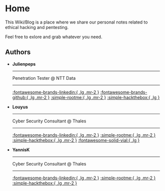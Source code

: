 # Home

This Wiki/Blog is a place where we share our personal notes related to ethical hacking and pentesting.

Feel free to exlore and grab whatever you need.


## Authors

<div class="grid cards" markdown>

-   __Julienpeps__
  
    ---

    Penetration Tester @ NTT Data

    ---

    [:fontawesome-brands-linkedin:{ .lg .mr-2 }](https://www.linkedin.com/in/julienpeps/)
    [:fontawesome-brands-github:{ .lg .mr-2 }](https://github.com/julienpeps)
    [:simple-rootme:{ .lg .mr-2 }](https://www.root-me.org/Julienpeps)
    [:simple-hackthebox:{ .lg }](https://app.hackthebox.com/profile/449073)


-   __Louyus__
    
    ---

    Cyber Security Consultant @ Thales

    ---

    [:fontawesome-brands-linkedin:{ .lg .mr-2 }](https://www.linkedin.com/in/louis-flamion-425a88235/)
    [:simple-rootme:{ .lg .mr-2 }](https://www.root-me.org/Louyus)
    [:simple-hackthebox:{ .lg .mr-2 }](https://app.hackthebox.com/users/337019)
    [:fontawesome-solid-vial:{ .lg }](https://pentesterlab.com/profile/900018148a6d937bb8f78657b0)


-   __YannisK__
    
    ---

    Cyber Security Consultant @ Thales

    ---

    [:fontawesome-brands-linkedin:{ .lg .mr-2 }](https://www.linkedin.com/in/yanniskireche/)
    [:simple-rootme:{ .lg .mr-2 }](https://www.root-me.org/yannisk)
    [:simple-hackthebox:{ .lg .mr-2 }](https://app.hackthebox.com/users/1243912)
    
</div>
